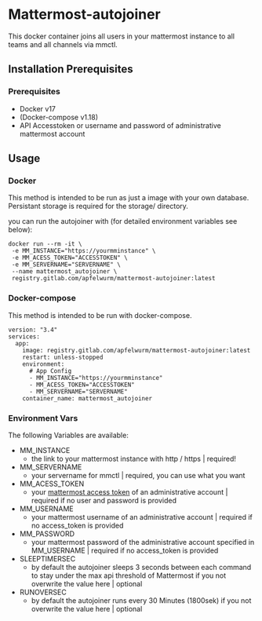 # Mattermost-autojoiner
This docker container joins all users in your mattermost instance to all teams and all channels via mmctl.

## Installation Prerequisites

### Prerequisites

- Docker v17
- (Docker-compose v1.18)
- API Accesstoken or username and password of administrative mattermost account

## Usage

### Docker

This method is intended to be run as just a image with your own database. Persistant storage is required for the storage/ directory.

you can run the autojoiner with (for detailed environment variables see below):
```
docker run --rm -it \
 -e MM_INSTANCE="https://yourmminstance" \
 -e MM_ACESS_TOKEN="ACCESSTOKEN" \
 -e MM_SERVERNAME="SERVERNAME" \
 --name mattermost_autojoiner \
 registry.gitlab.com/apfelwurm/mattermost-autojoiner:latest

```

### Docker-compose

This method is intended to be run with docker-compose.

```
version: "3.4"
services:
  app:
    image: registry.gitlab.com/apfelwurm/mattermost-autojoiner:latest
    restart: unless-stopped
    environment:
      # App Config
      - MM_INSTANCE="https://yourmminstance"
      - MM_ACESS_TOKEN="ACCESSTOKEN"
      - MM_SERVERNAME="SERVERNAME"
    container_name: mattermost_autojoiner

```


### Environment Vars
The following Variables are available:
- MM_INSTANCE
    - the link to your mattermost instance with http / https | required!
- MM_SERVERNAME
    - your servername for mmctl | required, you can use what you want 
- MM_ACESS_TOKEN
    - your [mattermost access token](https://docs.mattermost.com/developer/personal-access-tokens.html#) of an administrative account | required if no user and password is provided
- MM_USERNAME
    - your mattermost username of an administrative account | required if no access_token is provided
- MM_PASSWORD
    - your mattermost password of the administrative account specified in MM_USERNAME | required if no access_token is provided
- SLEEPTIMERSEC
    - by default the autojoiner sleeps 3 seconds between each command to stay under the max api threshold of Mattermost if you not overwrite the value here | optional
- RUNOVERSEC
    - by default the autojoiner runs every 30 Minutes (1800sek) if you not overwrite the value here | optional
  
